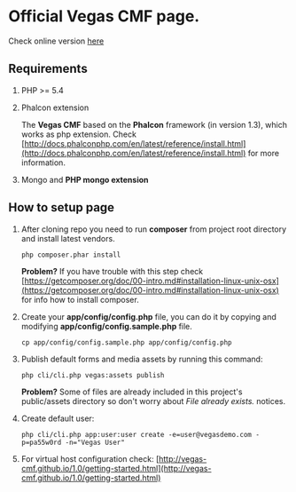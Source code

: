 Official Vegas CMF page.
======================

Check online version [here](http://cmf.vegas)

Requirements
------------
1. PHP >= 5.4

2. Phalcon extension

    The **Vegas CMF** based on the **Phalcon** framework (in version 1.3), which works as php extension.
    Check [http://docs.phalconphp.com/en/latest/reference/install.html](http://docs.phalconphp.com/en/latest/reference/install.html) for more information.

3. Mongo and **PHP mongo extension**

How to setup page
-----------------
1. After cloning repo you need to run **composer** from project root directory and install latest vendors.
    ```
    php composer.phar install
    ```
    **Problem?** If you have trouble with this step check [https://getcomposer.org/doc/00-intro.md#installation-linux-unix-osx](https://getcomposer.org/doc/00-intro.md#installation-linux-unix-osx) for info how to install composer.

2. Create your **app/config/config.php** file, you can do it by copying and modifying **app/config/config.sample.php** file.
    ```
    cp app/config/config.sample.php app/config/config.php
    ```

3. Publish default forms and media assets by running this command:
    ```
    php cli/cli.php vegas:assets publish
    ```
    **Problem?** Some of files are already included in this project's public/assets directory so don't worry about *File already exists.* notices.

4. Create default user:
    ```
    php cli/cli.php app:user:user create -e=user@vegasdemo.com -p=pa55w0rd -n="Vegas User"
    ```

5. For virtual host configuration check: [http://vegas-cmf.github.io/1.0/getting-started.html](http://vegas-cmf.github.io/1.0/getting-started.html)